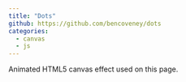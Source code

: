 ```yaml
---
title: "Dots"
github: https://github.com/bencoveney/dots
categories:
  - canvas
  - js
---
```


Animated HTML5 canvas effect used on this page.
